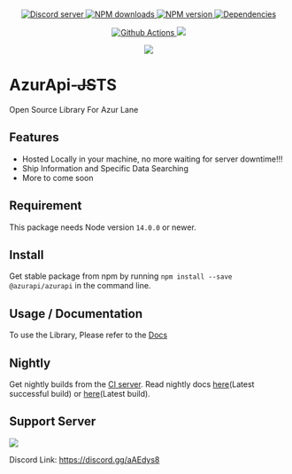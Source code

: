 <div align="center">
    <br />
    <p>
        <a href="https://discord.gg/aAEdys8">
            <img src="https://discordapp.com/api/guilds/648206344729526272/embed.png" alt="Discord server" />
        </a>
        <a href="https://www.npmjs.com/package/@azurapi/azurapi">
            <img src="https://img.shields.io/npm/dt/@azurapi/azurapi.svg?maxAge=3600" alt="NPM downloads" />
        </a>
        <a href="https://www.npmjs.com/package/@azurapi/azurapi">
            <img src="https://img.shields.io/npm/v/@azurapi/azurapi.svg?maxAge=3600" alt="NPM version" />
        </a>
        <a href="https://david-dm.org/AzurAPI/azur-json.svg">
            <img src="https://img.shields.io/david/AzurAPI/azur-json.svg?maxAge=3600" alt="Dependencies" />
        </a>
    </p>
    <p>
        <a href="https://github.com/AzurAPI/azurapi-js/actions">
            <img src="https://github.com/AzurAPI/azurapi-js/workflows/Github%20Actions/badge.svg?branch=v2-array-cache" alt="Github Actions" />
        </a>
        <a href="https://ci.nekos.cloud/buildConfiguration/AzurapiJs_Build?guest=1"><img src="https://ci.nekos.cloud/app/rest/builds/buildType:id:AzurapiJs_Build/statusIcon.svg"></a>
    </p>
    <p><a href="https://npmjs.com/package/@azurapi/azurapi"><img src="https://nodeico.herokuapp.com/@azurapi/azurapi.svg"></a>
    </p>
</div>

# AzurApi-~~JS~~TS
Open Source Library For Azur Lane

## Features
- Hosted Locally in your machine, no more waiting for server downtime!!!
- Ship Information and Specific Data Searching
- More to come soon

## Requirement
This package needs Node version `14.0.0` or newer.

## Install
Get stable package from npm by running `npm install --save @azurapi/azurapi` in the command line.

## Usage / Documentation
To use the Library, Please refer to the [Docs](https://azurapi.github.io/v2/)

## Nightly
Get nightly builds from the [CI server](https://ci.nekos.cloud/buildConfiguration/AzurapiJs_Build?guest=1). Read nightly docs
[here](https://ci.nekos.cloud/app/rest/builds/buildType:(id:AzurapiJs_Build),status:SUCCESS/artifacts/content/docs/index.html?guest=1)(Latest successful build) or [here](https://ci.nekos.cloud/app/rest/builds/buildType:(id:AzurapiJs_Build)/artifacts/content/docs/index.html?guest=1)(Latest build).

## Support Server

[![](https://discordapp.com/api/guilds/648206344729526272/widget.png?style=banner2)](https://discord.gg/aAEdys8)

Discord Link: https://discord.gg/aAEdys8
